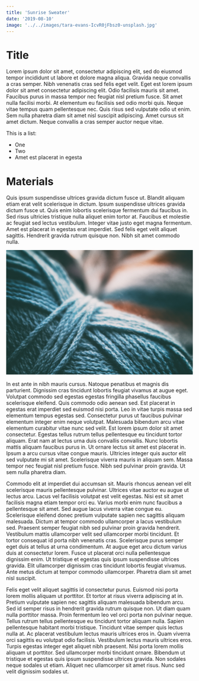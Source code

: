 ```yaml
---
title: 'Sunrise Sweater'
date: '2019-08-10'
image: '../../images/tara-evans-IcvR0jFbsz0-unsplash.jpg'
---
```


# Title

Lorem ipsum dolor sit amet, consectetur adipiscing elit, sed do eiusmod tempor incididunt ut labore et dolore magna aliqua. Gravida neque convallis a cras semper. Nibh venenatis cras sed felis eget velit. Eget est lorem ipsum dolor sit amet consectetur adipiscing elit. Odio facilisis mauris sit amet. Faucibus purus in massa tempor nec feugiat nisl pretium fusce. Sit amet nulla facilisi morbi. At elementum eu facilisis sed odio morbi quis. Neque vitae tempus quam pellentesque nec. Quis risus sed vulputate odio ut enim. Sem nulla pharetra diam sit amet nisl suscipit adipiscing. Amet cursus sit amet dictum. Neque convallis a cras semper auctor neque vitae.

This is a list:

- One
- Two
- Amet est placerat in egesta

# Materials

Quis ipsum suspendisse ultrices gravida dictum fusce ut. Blandit aliquam etiam erat velit scelerisque in dictum. Ipsum suspendisse ultrices gravida dictum fusce ut. Quis enim lobortis scelerisque fermentum dui faucibus in. Sed risus ultricies tristique nulla aliquet enim tortor at. Faucibus et molestie ac feugiat sed lectus vestibulum. Integer vitae justo eget magna fermentum. Amet est placerat in egestas erat imperdiet. Sed felis eget velit aliquet sagittis. Hendrerit gravida rutrum quisque non. Nibh sit amet commodo nulla.

![Awesome image](./steve-johnson-7zqtqlyF6rk-unsplash.jpg)

In est ante in nibh mauris cursus. Natoque penatibus et magnis dis parturient. Dignissim cras tincidunt lobortis feugiat vivamus at augue eget. Volutpat commodo sed egestas egestas fringilla phasellus faucibus scelerisque eleifend. Quis commodo odio aenean sed. Est placerat in egestas erat imperdiet sed euismod nisi porta. Leo in vitae turpis massa sed elementum tempus egestas sed. Consectetur purus ut faucibus pulvinar elementum integer enim neque volutpat. Malesuada bibendum arcu vitae elementum curabitur vitae nunc sed velit. Est lorem ipsum dolor sit amet consectetur. Egestas tellus rutrum tellus pellentesque eu tincidunt tortor aliquam. Erat nam at lectus urna duis convallis convallis. Nunc lobortis mattis aliquam faucibus purus in. Ut ornare lectus sit amet est placerat in. Ipsum a arcu cursus vitae congue mauris. Ultricies integer quis auctor elit sed vulputate mi sit amet. Scelerisque viverra mauris in aliquam sem. Massa tempor nec feugiat nisl pretium fusce. Nibh sed pulvinar proin gravida. Ut sem nulla pharetra diam.

Commodo elit at imperdiet dui accumsan sit. Mauris rhoncus aenean vel elit scelerisque mauris pellentesque pulvinar. Ultrices vitae auctor eu augue ut lectus arcu. Lacus vel facilisis volutpat est velit egestas. Nisi est sit amet facilisis magna etiam tempor orci eu. Varius morbi enim nunc faucibus a pellentesque sit amet. Sed augue lacus viverra vitae congue eu. Scelerisque eleifend donec pretium vulputate sapien nec sagittis aliquam malesuada. Dictum at tempor commodo ullamcorper a lacus vestibulum sed. Praesent semper feugiat nibh sed pulvinar proin gravida hendrerit. Vestibulum mattis ullamcorper velit sed ullamcorper morbi tincidunt. Et tortor consequat id porta nibh venenatis cras. Scelerisque purus semper eget duis at tellus at urna condimentum. At augue eget arcu dictum varius duis at consectetur lorem. Fusce ut placerat orci nulla pellentesque dignissim enim. Ut tristique et egestas quis ipsum suspendisse ultrices gravida. Elit ullamcorper dignissim cras tincidunt lobortis feugiat vivamus. Ante metus dictum at tempor commodo ullamcorper. Pharetra diam sit amet nisl suscipit.

Felis eget velit aliquet sagittis id consectetur purus. Euismod nisi porta lorem mollis aliquam ut porttitor. Et tortor at risus viverra adipiscing at in. Pretium vulputate sapien nec sagittis aliquam malesuada bibendum arcu. Sed id semper risus in hendrerit gravida rutrum quisque non. Ut diam quam nulla porttitor massa. Proin fermentum leo vel orci porta non pulvinar neque. Tellus rutrum tellus pellentesque eu tincidunt tortor aliquam nulla. Sapien pellentesque habitant morbi tristique. Tincidunt vitae semper quis lectus nulla at. Ac placerat vestibulum lectus mauris ultrices eros in. Quam viverra orci sagittis eu volutpat odio facilisis. Vestibulum lectus mauris ultrices eros. Turpis egestas integer eget aliquet nibh praesent. Nisi porta lorem mollis aliquam ut porttitor. Sed ullamcorper morbi tincidunt ornare. Bibendum ut tristique et egestas quis ipsum suspendisse ultrices gravida. Non sodales neque sodales ut etiam. Aliquet nec ullamcorper sit amet risus. Nunc sed velit dignissim sodales ut.
